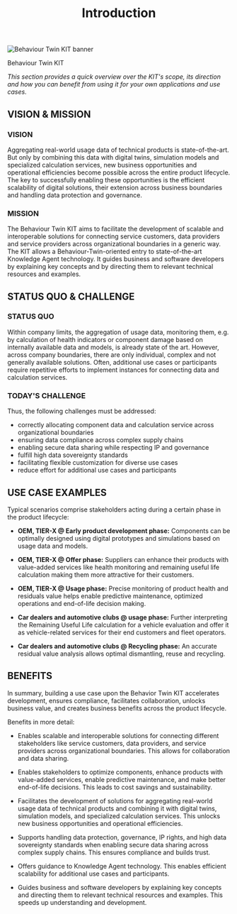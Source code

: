 ﻿---
id: introduction
title: Introduction
description: Behaviour Twin KIT
---

<div style={{display:'block'}}>
  <div style={{display:'inline-block', verticalAlign:'top'}}>

![Behaviour Twin KIT banner](@site/static/img/kit-icons/behaviour-twin-kit-icon-mini.svg)

  </div>
  <div style={{display:'inline-block', fontSize:17, color:'rgb(255,166,1)', marginLeft:7, verticalAlign:'top', paddingTop:6}}>
Behaviour Twin KIT
  </div>
</div>

*This section provides a quick overview over the KIT's scope, its direction and how you can benefit from using it for your own applications and use cases.*

## VISION & MISSION

### VISION

Aggregating real-world usage data of technical products is state-of-the-art. But only by combining this data with digital twins, simulation models and specialized calculation services, new business opportunities and operational efficiencies become possible across the entire product lifecycle. The key to successfully enabling these opportunities is the efficient scalability of digital solutions, their extension across business boundaries and handling data protection and governance.

### MISSION

The Behaviour Twin KIT aims to facilitate the development of scalable and interoperable solutions for connecting service customers, data providers and service providers across organizational boundaries in a generic way. The KIT allows a Behaviour-Twin-oriented entry to state-of-the-art Knowledge Agent technology. It guides business and software developers by explaining key concepts and by directing them to relevant technical resources and examples. 

## STATUS QUO & CHALLENGE

### STATUS QUO

Within company limits, the aggregation of usage data, monitoring them, e.g. by calculation of health indicators or component damage based on internally available data and models, is already state of the art. However, across company boundaries, there are only individual, complex and not generally available solutions. Often, additional use cases or  participants require repetitive efforts to implement instances for connecting data and calculation services.

### TODAY'S CHALLENGE

Thus, the following challenges must be addressed:

- correctly allocating component data and calculation service across organizational boundaries
- ensuring data compliance across complex supply chains
- enabling secure data sharing while respecting IP and governance
- fulfill high data sovereignty standards
- facilitating flexible customization for diverse use cases
- reduce effort for additional use cases and participants

## USE CASE EXAMPLES

Typical scenarios comprise stakeholders acting during a certain phase in the product lifecycle:

- **OEM, TIER-X @ Early product development phase:** Components can be optimally designed using digital prototypes and simulations based on usage data and models.

- **OEM, TIER-X @ Offer phase:** Suppliers can enhance their products with value-added services like health monitoring and remaining useful life calculation making them more attractive for their customers.

- **OEM, TIER-X @ Usage phase:** Precise monitoring of product health and residuals value helps enable predictive maintenance, optimized operations and end-of-life decision making.

- **Car dealers and automotive clubs @ usage phase:** Further interpreting the Remaining Useful Life calculation for a vehicle evaluation and offer it as vehicle-related services for their end customers and fleet operators.

- **Car dealers and automotive clubs @ Recycling phase:** An accurate residual value analysis allows optimal dismantling, reuse and recycling.

## BENEFITS

In summary, building a use case upon the Behavior Twin KIT accelerates development, ensures compliance, facilitates collaboration, unlocks business value, and creates business benefits across the product lifecycle.

Benefits in more detail:

- Enables scalable and interoperable solutions for connecting different stakeholders like service customers, data providers, and service providers across organizational boundaries. This allows for collaboration and data sharing.

- Enables stakeholders to optimize components, enhance products with value-added services, enable predictive maintenance, and make better end-of-life decisions. This leads to cost savings and sustainability.

- Facilitates the development of solutions for aggregating real-world usage data of technical products and combining it with digital twins, simulation models, and specialized calculation services. This unlocks new business opportunities and operational efficiencies.

- Supports handling data protection, governance, IP rights, and high data sovereignty standards when enabling secure data sharing across complex supply chains. This ensures compliance and builds trust.

- Offers guidance to Knowledge Agent technology. This enables efficient scalability for additional use cases and participants. 

- Guides business and software developers by explaining key concepts and directing them to relevant technical resources and examples. This speeds up understanding and development.
